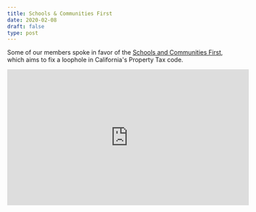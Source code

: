 ```yaml
---
title: Schools & Communities First
date: 2020-02-08
draft: false
type: post
---
```


Some of our members spoke in favor of the [Schools and Communities First], which
aims to fix a loophole in California's Property Tax code.

<iframe width="560" height="315" src="https://www.youtube.com/embed/dc-Ar3-Qrd0?start=15062" frameborder="0" allow="accelerometer; autoplay; encrypted-media; gyroscope; picture-in-picture" allowfullscreen></iframe>


[Schools and Communities First]:https://www.schoolsandcommunitiesfirst.org/